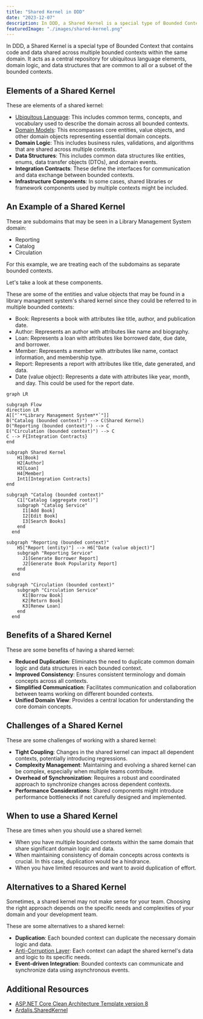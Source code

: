 ```yaml
---
title: "Shared Kernel in DDD"
date: "2023-12-07"
description: In DDD, a Shared Kernel is a special type of Bounded Context that contains code and data shared across multiple bounded contexts within the same domain.
featuredImage: "./images/shared-kernel.png"
---
```


In DDD, a Shared Kernel is a special type of Bounded Context that contains code and data shared across multiple bounded contexts within the same domain. It acts as a central repository for ubiquitous language elements, domain logic, and data structures that are common to all or a subset of the bounded contexts.

## Elements of a Shared Kernel

These are elements of a shared kernel:

- [Ubiquitous Language](/domain-driven-design/ubiquitous-language): This includes common terms, concepts, and vocabulary used to describe the domain across all bounded contexts.
- [Domain Models](/domain-driven-design/domain-model): This encompasses core entities, value objects, and other domain objects representing essential domain concepts.
- **Domain Logic**: This includes business rules, validations, and algorithms that are shared across multiple contexts.
- **Data Structures**: This includes common data structures like entities, enums, data transfer objects (DTOs), and domain events.
- **Integration Contracts**: These define the interfaces for communication and data exchange between bounded contexts.
- **Infrastructure Components**: In some cases, shared libraries or framework components used by multiple contexts might be included.

## An Example of a Shared Kernel

These are subdomains that may be seen in a Library Management System domain:
- Reporting
- Catalog
- Circulation

For this example, we are treating each of the subdomains as separate bounded contexts.

Let's take a look at these components.

These are some of the entities and value objects that may be found in a library managment system's shared kernel since they could be referred to in multiple bounded contexts:

  - Book: Represents a book with attributes like title, author, and publication date.
  - Author: Represents an author with attributes like name and biography.
  - Loan: Represents a loan with attributes like borrowed date, due date, and borrower.
  - Member: Represents a member with attributes like name, contact information, and membership type.
  - Report: Represents a report with attributes like title, date generated, and data.
  - Date (value object): Represents a date with attributes like year, month, and day. This could be used for the report date.

```mermaid
graph LR

subgraph Flow
direction LR
A[["`**Library Management System**`"]]
B("Catalog (bounded context)") --> C(Shared Kernel)
D("Reporting (bounded context)") --> C
E("Circulation (bounded context)") --> C
C --> F{Integration Contracts}
end

subgraph Shared Kernel
    H1[Book] 
    H2[Author]
    H3[Loan]
    H4[Member]
    Int1[Integration Contracts]
end

subgraph "Catalog (bounded context)"
    C1["Catalog (aggregate root)"]
    subgraph "Catalog Service"
      I1[Add Book]
      I2[Edit Book]
      I3[Search Books]
    end
  end

subgraph "Reporting (bounded context)"
    H5["Report (entity)"] --> H6["Date (value object)"]
    subgraph "Reporting Service"
      J1[Generate Borrower Report]
      J2[Generate Book Popularity Report]
    end
  end

subgraph "Circulation (bounded context)"
    subgraph "Circulation Service"
      K1[Borrow Book]
      K2[Return Book]
      K3[Renew Loan]
    end
  end
```
  
## Benefits of a Shared Kernel

These are some benefits of having a shared kernel:

- **Reduced Duplication**: Eliminates the need to duplicate common domain logic and data structures in each bounded context.
- **Improved Consistency**: Ensures consistent terminology and domain concepts across all contexts.
- **Simplified Communication**: Facilitates communication and collaboration between teams working on different bounded contexts.
- **Unified Domain View**: Provides a central location for understanding the core domain concepts.

## Challenges of a Shared Kernel

These are some challenges of working with a shared kernel:

- **Tight Coupling**: Changes in the shared kernel can impact all dependent contexts, potentially introducing regressions.
- **Complexity Management**: Maintaining and evolving a shared kernel can be complex, especially when multiple teams contribute.
- **Overhead of Synchronization**: Requires a robust and coordinated approach to synchronize changes across dependent contexts.
- **Performance Considerations**: Shared components might introduce performance bottlenecks if not carefully designed and implemented.

## When to use a Shared Kernel

These are times when you should use a shared kernel:

- When you have multiple bounded contexts within the same domain that share significant domain logic and data.
- When maintaining consistency of domain concepts across contexts is crucial. In this case, duplication would be a hindrance.
- When you have limited resources and want to avoid duplication of effort.

## Alternatives to a Shared Kernel

Sometimes, a shared kernel may not make sense for your team. Choosing the right approach depends on the specific needs and complexities of your domain and your development team.

These are some alternatives to a shared kernel:

- **Duplication**: Each bounded context can duplicate the necessary domain logic and data.
- [Anti-Corruption Layer](/domain-driven-design/anti-corruption-layer): Each context can adapt the shared kernel's data and logic to its specific needs.
- **Event-driven Integration**: Bounded contexts can communicate and synchronize data using asynchronous events.

## Additional Resources

- [ASP.NET Core Clean Architecture Template version 8](https://ardalis.com/aspnetcore-clean-architecture-template-version-8/)
- [Ardalis.SharedKernel](https://github.com/ardalis/Ardalis.SharedKernel)